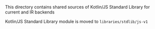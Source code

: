 This directory contains shared sources of Kotlin/JS Standard Library for current and IR backends

Kotlin/JS Standard Library module is moved to `libraries/stdlib/js-v1`